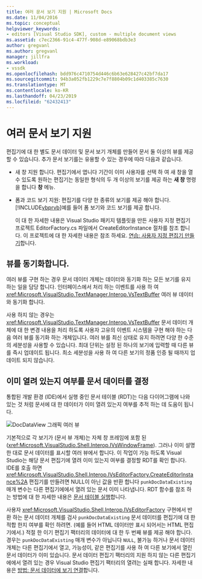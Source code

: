 ```yaml
---
title: 여러 문서 보기 지원 | Microsoft Docs
ms.date: 11/04/2016
ms.topic: conceptual
helpviewer_keywords:
- editors [Visual Studio SDK], custom - multiple document views
ms.assetid: c7ec2366-91c4-477f-908d-e89068bdb3e3
author: gregvanl
ms.author: gregvanl
manager: jillfra
ms.workload:
- vssdk
ms.openlocfilehash: bdd976c4710754d446c6b63e628427c42bf7da17
ms.sourcegitcommit: 94b3a052fb1229c7e7f8804b09c1d403385c7630
ms.translationtype: MT
ms.contentlocale: ko-KR
ms.lasthandoff: 04/23/2019
ms.locfileid: "62432413"
---
```

# <a name="supporting-multiple-document-views"></a>여러 문서 보기 지원
편집기에 대 한 별도 문서 데이터 및 문서 보기 개체를 만들어 문서 둘 이상의 뷰를 제공할 수 있습니다. 추가 문서 보기를는 유용할 수 있는 경우에 따라 다음과 같습니다.

- 새 창 지원 합니다. 편집기에서 엽니다 기간이 이미 사용자를 선택 하 여 새 창을 열 수 있도록 원하는 편집기는 동일한 형식의 두 개 이상의 보기를 제공 하는 **새 창** 명령을 합니다 **창** 메뉴.

- 폼과 코드 보기 지원: 편집기를 다양 한 종류의 보기를 제공 해야 합니다. [!INCLUDE[vbprvb](../code-quality/includes/vbprvb_md.md)]예를 들어 폼 보기와 코드 보기를 제공 합니다.

  이 대 한 자세한 내용은 Visual Studio 패키지 템플릿을 만든 사용자 지정 편집기 프로젝트 EditorFactory.cs 파일에서 CreateEditorInstance 절차를 참조 합니다. 이 프로젝트에 대 한 자세한 내용은 참조 하세요. [연습: 사용자 지정 편집기 만들기](../extensibility/walkthrough-creating-a-custom-editor.md)합니다.

## <a name="synchronizing-views"></a>뷰를 동기화합니다.
 여러 뷰를 구현 하는 경우 문서 데이터 개체는 데이터와 동기화 하는 모든 보기를 유지 하는 일을 담당 합니다. 인터페이스에서 처리 하는 이벤트를 사용 하 여 <xref:Microsoft.VisualStudio.TextManager.Interop.VsTextBuffer> 여러 뷰 데이터와 동기화 합니다.

 사용 하지 않는 경우는 <xref:Microsoft.VisualStudio.TextManager.Interop.VsTextBuffer> 문서 데이터 개체에 대 한 변경 내용을 처리 하도록 사용자 고유의 이벤트 시스템을 구현 해야 하는 다음 여러 뷰를 동기화 하는 개체입니다. 여러 뷰를 최신 상태로 유지 하려면 다양 한 수준의 세분성을 사용할 수 있습니다. 최대 단위는 설정 된 하나의 보기에 입력할 때 다른 뷰를 즉시 업데이트 됩니다. 최소 세분성을 사용 하 여 다른 보기의 정품 인증 될 때까지 업데이트 되지 않습니다.

## <a name="determining-whether-document-data-is-already-open"></a>이미 열려 있는지 여부를 문서 데이터를 결정
 통합된 개발 환경 (IDE)에서 실행 중인 문서 테이블 (RDT)는 다음 다이어그램에 나와 있는 것 처럼 문서에 대 한 데이터가 이미 열려 있는지 여부를 추적 하는 데 도움이 됩니다.

 ![DocDataView 그래픽](../extensibility/media/docdataview.gif "Docdataview") 여러 뷰

 기본적으로 각 보기가 (문서 뷰 개체)는 자체 창 프레임에 포함 된 (<xref:Microsoft.VisualStudio.Shell.Interop.IVsWindowFrame>). 그러나 이미 설명한 대로 문서 데이터를 표시할 여러 뷰에서 합니다. 이 작업이 가능 하도록 Visual Studio는 해당 문서 편집기에 열려 이미 있는지 여부를 결정할 RDT를 확인 합니다. IDE를 호출 하면 <xref:Microsoft.VisualStudio.Shell.Interop.IVsEditorFactory.CreateEditorInstance%2A> 편집기를 만들려면 NULL이 아닌 값을 반환 합니다 `punkDocDataExisting` 매개 변수는 다른 편집기에에서 열려 있는 문서 이미 나타냅니다. RDT 함수를 참조 하는 방법에 대 한 자세한 내용은 [문서 테이블 실행](../extensibility/internals/running-document-table.md)합니다.

 사용자 <xref:Microsoft.VisualStudio.Shell.Interop.IVsEditorFactory> 구현에서 반환 하는 문서 데이터 개체를 검사 `punkDocDataExisting` 문서 데이터를 편집기에 대 한 적합 한지 여부를 확인 하려면. (예를 들어 HTML 데이터만 표시 되어서는 HTML 편집기에서.) 적절 한 이기 편집기 팩터리의 데이터에 대 한 두 번째 뷰를 제공 해야 합니다. 경우는 `punkDocDataExisting` 매개 변수가 아닙니다 `NULL`, 불가능 하거나 문서 데이터 개체는 다른 편집기에서 열고, 가능성이, 같은 편집기를 사용 하 여 다른 보기에서 열린 문서 데이터가 이미 있습니다. 문서 데이터 편집기 팩터리의 지원 하지 않는 다른 편집기에에서 열려 있는 경우 Visual Studio 편집기 팩터리의 열려는 실패 합니다. 자세한 내용은 [방법: 문서 데이터에 보기 연결](../extensibility/how-to-attach-views-to-document-data.md)합니다.